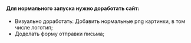 <h4> Для нормального запуска нужно доработать сайт: </h4>
<ul>
    <li>Визуально доработать: Добавить нормальные png картинки, в том числе логотип;</li>
    <li>Доделать форму отправки письма;</li>
</ul>
